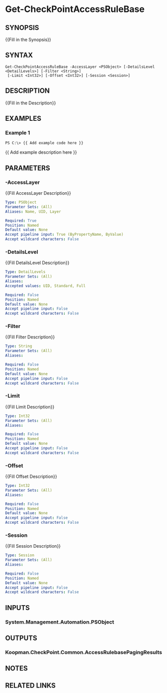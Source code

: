 # Get-CheckPointAccessRuleBase

## SYNOPSIS
{{Fill in the Synopsis}}

## SYNTAX

```
Get-CheckPointAccessRuleBase -AccessLayer <PSObject> [-DetailsLevel <DetailLevels>] [-Filter <String>]
 [-Limit <Int32>] [-Offset <Int32>] [-Session <Session>]
```

## DESCRIPTION
{{Fill in the Description}}

## EXAMPLES

### Example 1
```
PS C:\> {{ Add example code here }}
```

{{ Add example description here }}

## PARAMETERS

### -AccessLayer
{{Fill AccessLayer Description}}

```yaml
Type: PSObject
Parameter Sets: (All)
Aliases: Name, UID, Layer

Required: True
Position: Named
Default value: None
Accept pipeline input: True (ByPropertyName, ByValue)
Accept wildcard characters: False
```

### -DetailsLevel
{{Fill DetailsLevel Description}}

```yaml
Type: DetailLevels
Parameter Sets: (All)
Aliases: 
Accepted values: UID, Standard, Full

Required: False
Position: Named
Default value: None
Accept pipeline input: False
Accept wildcard characters: False
```

### -Filter
{{Fill Filter Description}}

```yaml
Type: String
Parameter Sets: (All)
Aliases: 

Required: False
Position: Named
Default value: None
Accept pipeline input: False
Accept wildcard characters: False
```

### -Limit
{{Fill Limit Description}}

```yaml
Type: Int32
Parameter Sets: (All)
Aliases: 

Required: False
Position: Named
Default value: None
Accept pipeline input: False
Accept wildcard characters: False
```

### -Offset
{{Fill Offset Description}}

```yaml
Type: Int32
Parameter Sets: (All)
Aliases: 

Required: False
Position: Named
Default value: None
Accept pipeline input: False
Accept wildcard characters: False
```

### -Session
{{Fill Session Description}}

```yaml
Type: Session
Parameter Sets: (All)
Aliases: 

Required: False
Position: Named
Default value: None
Accept pipeline input: False
Accept wildcard characters: False
```

## INPUTS

### System.Management.Automation.PSObject


## OUTPUTS

### Koopman.CheckPoint.Common.AccessRulebasePagingResults


## NOTES

## RELATED LINKS


